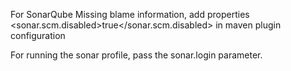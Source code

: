 For SonarQube Missing blame information, add properties <sonar.scm.disabled>true</sonar.scm.disabled> in maven plugin
configuration

For running the sonar profile, pass the sonar.login parameter.
